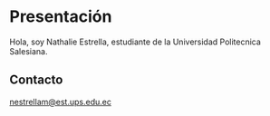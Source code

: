 # Presentación
 Hola, soy Nathalie Estrella, estudiante de la Universidad Politecnica Salesiana.

## Contacto
 nestrellam@est.ups.edu.ec
 